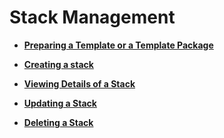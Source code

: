 # Stack Management<a name="EN-US_TOPIC_0101483772"></a>

-   **[Preparing a Template or a Template Package](preparing-a-template-or-a-template-package.md)**  

-   **[Creating a stack](creating-a-stack.md)**  

-   **[Viewing Details of a Stack](viewing-details-of-a-stack.md)**  

-   **[Updating a Stack](updating-a-stack.md)**  

-   **[Deleting a Stack](deleting-a-stack.md)**  



